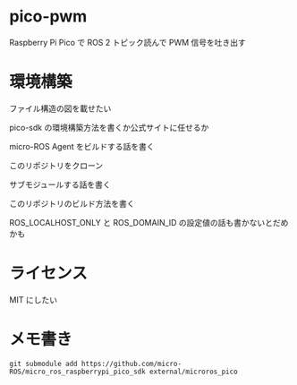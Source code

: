 # pico-pwm

Raspberry Pi Pico で ROS 2 トピック読んで PWM 信号を吐き出す

# 環境構築

ファイル構造の図を載せたい

pico-sdk の環境構築方法を書くか公式サイトに任せるか

micro-ROS Agent をビルドする話を書く

このリポジトリをクローン

サブモジュールする話を書く

このリポジトリのビルド方法を書く

ROS_LOCALHOST_ONLY と ROS_DOMAIN_ID の設定値の話も書かないとだめかも

# ライセンス
MIT にしたい

# メモ書き
```
git submodule add https://github.com/micro-ROS/micro_ros_raspberrypi_pico_sdk external/microros_pico
```

